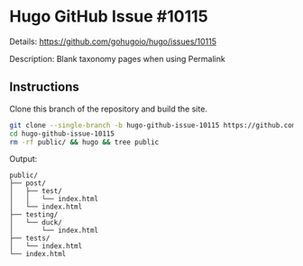 # Hugo GitHub Issue #10115

Details: <https://github.com/gohugoio/hugo/issues/10115>

Description: Blank taxonomy pages when using Permalink

## Instructions

Clone this branch of the repository and build the site.

```bash
git clone --single-branch -b hugo-github-issue-10115 https://github.com/jmooring/hugo-testing hugo-github-issue-10115
cd hugo-github-issue-10115
rm -rf public/ && hugo && tree public
```

Output:

```text
public/
├── post/
│   ├── test/
│   │   └── index.html
│   └── index.html
├── testing/
│   └── duck/
│       └── index.html
├── tests/
│   └── index.html
└── index.html
```
